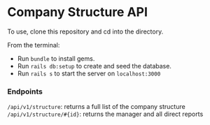 # Company Structure API

To use, clone this repository and cd into the directory.

From the terminal:
  - Run `bundle` to install gems.
  - Run `rails db:setup` to create and seed the database.
  - Run `rails s` to start the server on `localhost:3000`
 
### Endpoints

`/api/v1/structure`: returns a full list of the company structure
`/api/v1/structure/#{id}`: returns the manager and all direct reports
